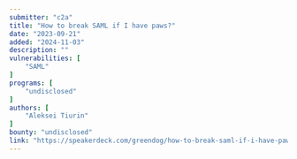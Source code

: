 ```yaml
---
submitter: "c2a"
title: "How to break SAML if I have paws?"
date: "2023-09-21"
added: "2024-11-03"
description: ""
vulnerabilities: [
    "SAML"
]
programs: [
    "undisclosed"
]
authors: [
    "Aleksei Tiurin"
]
bounty: "undisclosed"
link: "https://speakerdeck.com/greendog/how-to-break-saml-if-i-have-paws"
---
```




